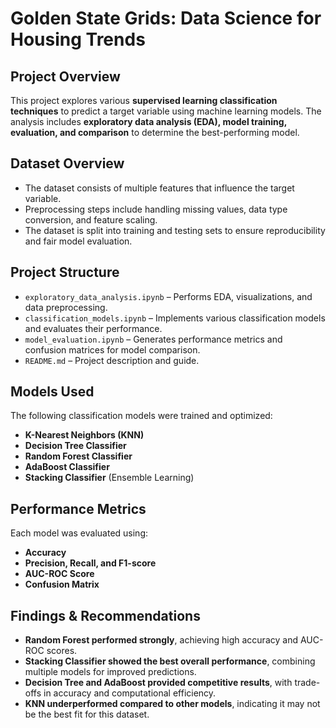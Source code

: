 # Golden State Grids: Data Science for Housing Trends
## **Project Overview**
This project explores various **supervised learning classification techniques** to predict a target variable using machine learning models. The analysis includes **exploratory data analysis (EDA), model training, evaluation, and comparison** to determine the best-performing model.

## **Dataset Overview**
- The dataset consists of multiple features that influence the target variable.
- Preprocessing steps include handling missing values, data type conversion, and feature scaling.
- The dataset is split into training and testing sets to ensure reproducibility and fair model evaluation.

## **Project Structure**
- `exploratory_data_analysis.ipynb` – Performs EDA, visualizations, and data preprocessing.
- `classification_models.ipynb` – Implements various classification models and evaluates their performance.
- `model_evaluation.ipynb` – Generates performance metrics and confusion matrices for model comparison.
- `README.md` – Project description and guide.

## **Models Used**
The following classification models were trained and optimized:
- **K-Nearest Neighbors (KNN)**
- **Decision Tree Classifier**
- **Random Forest Classifier**
- **AdaBoost Classifier**
- **Stacking Classifier** (Ensemble Learning)

## **Performance Metrics**
Each model was evaluated using:
- **Accuracy**
- **Precision, Recall, and F1-score**
- **AUC-ROC Score**
- **Confusion Matrix**

## **Findings & Recommendations**
- **Random Forest performed strongly**, achieving high accuracy and AUC-ROC scores.
- **Stacking Classifier showed the best overall performance**, combining multiple models for improved predictions.
- **Decision Tree and AdaBoost provided competitive results**, with trade-offs in accuracy and computational efficiency.
- **KNN underperformed compared to other models**, indicating it may not be the best fit for this dataset.

